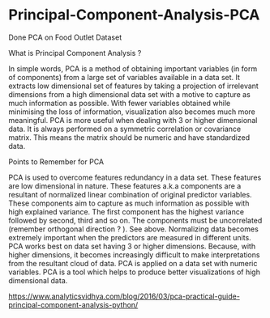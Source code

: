 # Principal-Component-Analysis-PCA
Done PCA on Food Outlet Dataset

What is Principal Component Analysis ?

In simple words, PCA is a method of obtaining important variables (in form of components) from a large set of variables available in a data set. It extracts low dimensional set of features by taking a projection of irrelevant dimensions from a high dimensional data set with a motive to capture as much information as possible. With fewer variables obtained while minimising the loss of information, visualization also becomes much more meaningful. PCA is more useful when dealing with 3 or higher dimensional data.
It is always performed on a symmetric correlation or covariance matrix. This means the matrix should be numeric and have standardized data.

Points to Remember for PCA

PCA is used to overcome features redundancy in a data set.
These features are low dimensional in nature.
These features a.k.a components are a resultant of normalized linear combination of original predictor variables.
These components aim to capture as much information as possible with high explained variance.
The first component has the highest variance followed by second, third and so on.
The components must be uncorrelated (remember orthogonal direction ? ). See above.
Normalizing data becomes extremely important when the predictors are measured in different units.
PCA works best on data set having 3 or higher dimensions. Because, with higher dimensions, it becomes increasingly difficult to make interpretations from the resultant cloud of data.
PCA is applied on a data set with numeric variables.
PCA is a tool which helps to produce better visualizations of high dimensional data.


https://www.analyticsvidhya.com/blog/2016/03/pca-practical-guide-principal-component-analysis-python/
